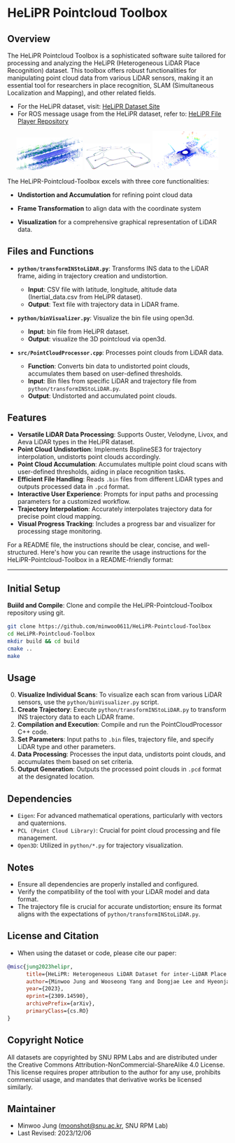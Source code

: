 # HeLiPR Pointcloud Toolbox

## Overview
The HeLiPR Pointcloud Toolbox is a sophisticated software suite tailored for processing and analyzing the HeLiPR (Heterogeneous LiDAR Place Recognition) dataset. This toolbox offers robust functionalities for manipulating point cloud data from various LiDAR sensors, making it an essential tool for researchers in place recognition, SLAM (Simultaneous Localization and Mapping), and other related fields.

- For the HeLiPR dataset, visit: [HeLiPR Dataset Site](https://sites.google.com/view/heliprdataset)
- For ROS message usage from the HeLiPR dataset, refer to: [HeLiPR File Player Repository](https://github.com/minwoo0611/helipr_file_player)

<p align="center">
  <img src="image/accumulation.png" alt="Accumulation" width="30%" />
  <img src="image/trajectory.png" alt="Trajectory" width="30%" />
  <img src="image/visualizer.png" alt="Visualizer" width="30%" />
</p>

The HeLiPR-Pointcloud-Toolbox excels with three core functionalities: 

- **Undistortion and Accumulation** for refining point cloud data

- **Frame Transformation** to align data with the coordinate system

- **Visualization** for a comprehensive graphical representation of LiDAR data.

## Files and Functions
- **`python/transformINStoLiDAR.py`**: Transforms INS data to the LiDAR frame, aiding in trajectory creation and undistortion.
  - **Input**: CSV file with latitude, longitude, altitude data (Inertial_data.csv from HeLiPR dataset).
  - **Output**: Text file with trajectory data in LiDAR frame.
  
- **`python/binVisualizer.py`**: Visualize the bin file using open3d.
  - **Input**: bin file from HeLiPR dataset.
  - **Output**: visualize the 3D pointcloud via open3d.

- **`src/PointCloudProcessor.cpp`**: Processes point clouds from LiDAR data.
  - **Function**: Converts bin data to undistorted point clouds, accumulates them based on user-defined thresholds.
  - **Input**: Bin files from specific LiDAR and trajectory file from `python/transformINStoLiDAR.py`.
  - **Output**: Undistorted and accumulated point clouds.

## Features
- **Versatile LiDAR Data Processing**: Supports Ouster, Velodyne, Livox, and Aeva LiDAR types in the HeLiPR dataset.
- **Point Cloud Undistortion**: Implements BsplineSE3 for trajectory interpolation, undistorts point clouds accordingly.
- **Point Cloud Accumulation**: Accumulates multiple point cloud scans with user-defined thresholds, aiding in place recognition tasks.
- **Efficient File Handling**: Reads `.bin` files from different LiDAR types and outputs processed data in `.pcd` format.
- **Interactive User Experience**: Prompts for input paths and processing parameters for a customized workflow.
- **Trajectory Interpolation**: Accurately interpolates trajectory data for precise point cloud mapping.
- **Visual Progress Tracking**: Includes a progress bar and visualizer for processing stage monitoring.


For a README file, the instructions should be clear, concise, and well-structured. Here's how you can rewrite the usage instructions for the HeLiPR-Pointcloud-Toolbox in a README-friendly format:

---

## Initial Setup

**Buiild and Compile**: 
Clone and compile the HeLiPR-Pointcloud-Toolbox repository using git.
```bash
git clone https://github.com/minwoo0611/HeLiPR-Pointcloud-Toolbox
cd HeLiPR-Pointcloud-Toolbox
mkdir build && cd build
cmake ..
make
```

## Usage
0. **Visualize Individual Scans**: To visualize each scan from various LiDAR sensors, use the `python/binVisualizer.py` script.
1. **Create Trajectory**: Execute `python/transformINStoLiDAR.py` to transform INS trajectory data to each LiDAR frame.
2. **Compilation and Execution**: Compile and run the PointCloudProcessor C++ code.
3. **Set Parameters**: Input paths to `.bin` files, trajectory file, and specify LiDAR type and other parameters.
4. **Data Processing**: Processes the input data, undistorts point clouds, and accumulates them based on set criteria.
5. **Output Generation**: Outputs the processed point clouds in `.pcd` format at the designated location.

## Dependencies
- `Eigen`: For advanced mathematical operations, particularly with vectors and quaternions.
- `PCL (Point Cloud Library)`: Crucial for point cloud processing and file management.
- `Open3D`: Utilized in `python/*.py` for trajectory visualization.

## Notes
- Ensure all dependencies are properly installed and configured.
- Verify the compatibility of the tool with your LiDAR model and data format.
- The trajectory file is crucial for accurate undistortion; ensure its format aligns with the expectations of `python/transformINStoLiDAR.py`.

## License and Citation
- When using the dataset or code, please cite our paper:

```bibtex
@misc{jung2023helipr,
      title={HeLiPR: Heterogeneous LiDAR Dataset for inter-LiDAR Place Recognition under Spatial and Temporal Variations}, 
      author={Minwoo Jung and Wooseong Yang and Dongjae Lee and Hyeonjae Gil and Giseop Kim and Ayoung Kim},
      year={2023},
      eprint={2309.14590},
      archivePrefix={arXiv},
      primaryClass={cs.RO}
}
```

## Copyright Notice
All datasets are copyrighted by SNU RPM Labs and are distributed under the Creative Commons Attribution-NonCommercial-ShareAlike 4.0 License. This license requires proper attribution to the author for any use, prohibits commercial usage, and mandates that derivative works be licensed similarly.

## Maintainer
- Minwoo Jung (moonshot@snu.ac.kr, SNU RPM Lab)
- Last Revised: 2023/12/06
